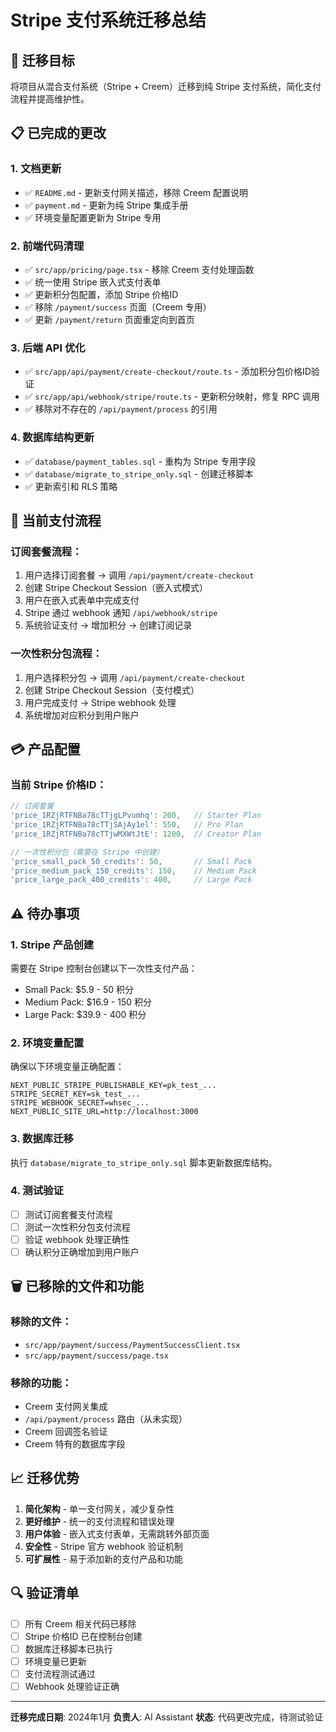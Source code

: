 # Stripe 支付系统迁移总结

## 🎯 迁移目标
将项目从混合支付系统（Stripe + Creem）迁移到纯 Stripe 支付系统，简化支付流程并提高维护性。

## 📋 已完成的更改

### 1. **文档更新**
- ✅ `README.md` - 更新支付网关描述，移除 Creem 配置说明
- ✅ `payment.md` - 更新为纯 Stripe 集成手册
- ✅ 环境变量配置更新为 Stripe 专用

### 2. **前端代码清理**
- ✅ `src/app/pricing/page.tsx` - 移除 Creem 支付处理函数
- ✅ 统一使用 Stripe 嵌入式支付表单
- ✅ 更新积分包配置，添加 Stripe 价格ID
- ✅ 移除 `/payment/success` 页面（Creem 专用）
- ✅ 更新 `/payment/return` 页面重定向到首页

### 3. **后端 API 优化**
- ✅ `src/app/api/payment/create-checkout/route.ts` - 添加积分包价格ID验证
- ✅ `src/app/api/webhook/stripe/route.ts` - 更新积分映射，修复 RPC 调用
- ✅ 移除对不存在的 `/api/payment/process` 的引用

### 4. **数据库结构更新**
- ✅ `database/payment_tables.sql` - 重构为 Stripe 专用字段
- ✅ `database/migrate_to_stripe_only.sql` - 创建迁移脚本
- ✅ 更新索引和 RLS 策略

## 🔧 当前支付流程

### 订阅套餐流程：
1. 用户选择订阅套餐 → 调用 `/api/payment/create-checkout`
2. 创建 Stripe Checkout Session（嵌入式模式）
3. 用户在嵌入式表单中完成支付
4. Stripe 通过 webhook 通知 `/api/webhook/stripe`
5. 系统验证支付 → 增加积分 → 创建订阅记录

### 一次性积分包流程：
1. 用户选择积分包 → 调用 `/api/payment/create-checkout`
2. 创建 Stripe Checkout Session（支付模式）
3. 用户完成支付 → Stripe webhook 处理
4. 系统增加对应积分到用户账户

## 💳 产品配置

### 当前 Stripe 价格ID：
```typescript
// 订阅套餐
'price_1RZjRTFNBa78cTTjgLPvumhq': 200,   // Starter Plan
'price_1RZjRTFNBa78cTTjSAjAy1el': 550,   // Pro Plan  
'price_1RZjRTFNBa78cTTjwMXWtJtE': 1200,  // Creator Plan

// 一次性积分包（需要在 Stripe 中创建）
'price_small_pack_50_credits': 50,       // Small Pack
'price_medium_pack_150_credits': 150,    // Medium Pack
'price_large_pack_400_credits': 400,     // Large Pack
```

## ⚠️ 待办事项

### 1. **Stripe 产品创建**
需要在 Stripe 控制台创建以下一次性支付产品：
- Small Pack: $5.9 - 50 积分
- Medium Pack: $16.9 - 150 积分  
- Large Pack: $39.9 - 400 积分

### 2. **环境变量配置**
确保以下环境变量正确配置：
```env
NEXT_PUBLIC_STRIPE_PUBLISHABLE_KEY=pk_test_...
STRIPE_SECRET_KEY=sk_test_...
STRIPE_WEBHOOK_SECRET=whsec_...
NEXT_PUBLIC_SITE_URL=http://localhost:3000
```

### 3. **数据库迁移**
执行 `database/migrate_to_stripe_only.sql` 脚本更新数据库结构。

### 4. **测试验证**
- [ ] 测试订阅套餐支付流程
- [ ] 测试一次性积分包支付流程
- [ ] 验证 webhook 处理正确性
- [ ] 确认积分正确增加到用户账户

## 🗑️ 已移除的文件和功能

### 移除的文件：
- `src/app/payment/success/PaymentSuccessClient.tsx`
- `src/app/payment/success/page.tsx`

### 移除的功能：
- Creem 支付网关集成
- `/api/payment/process` 路由（从未实现）
- Creem 回调签名验证
- Creem 特有的数据库字段

## 📈 迁移优势

1. **简化架构** - 单一支付网关，减少复杂性
2. **更好维护** - 统一的支付流程和错误处理
3. **用户体验** - 嵌入式支付表单，无需跳转外部页面
4. **安全性** - Stripe 官方 webhook 验证机制
5. **可扩展性** - 易于添加新的支付产品和功能

## 🔍 验证清单

- [ ] 所有 Creem 相关代码已移除
- [ ] Stripe 价格ID 已在控制台创建
- [ ] 数据库迁移脚本已执行
- [ ] 环境变量已更新
- [ ] 支付流程测试通过
- [ ] Webhook 处理验证正确

---

**迁移完成日期**: 2024年1月
**负责人**: AI Assistant
**状态**: 代码更改完成，待测试验证
